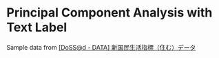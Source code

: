 Principal Component Analysis with Text Label
====

Sample data from [[DoSS@d - DATA] 新国民生活指標（住む）データ](http://mo161.soci.ous.ac.jp/@d/DoDStat/PLIlive/PLIlive_dataJ.xml)
